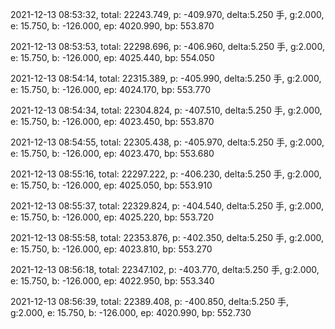 2021-12-13 08:53:32, total: 22243.749, p: -409.970, delta:5.250 手, g:2.000, e: 15.750, b: -126.000, ep: 4020.990, bp: 553.870

2021-12-13 08:53:53, total: 22298.696, p: -406.960, delta:5.250 手, g:2.000, e: 15.750, b: -126.000, ep: 4025.440, bp: 554.050

2021-12-13 08:54:14, total: 22315.389, p: -405.990, delta:5.250 手, g:2.000, e: 15.750, b: -126.000, ep: 4024.170, bp: 553.770

2021-12-13 08:54:34, total: 22304.824, p: -407.510, delta:5.250 手, g:2.000, e: 15.750, b: -126.000, ep: 4023.450, bp: 553.870

2021-12-13 08:54:55, total: 22305.438, p: -405.970, delta:5.250 手, g:2.000, e: 15.750, b: -126.000, ep: 4023.470, bp: 553.680

2021-12-13 08:55:16, total: 22297.222, p: -406.230, delta:5.250 手, g:2.000, e: 15.750, b: -126.000, ep: 4025.050, bp: 553.910

2021-12-13 08:55:37, total: 22329.824, p: -404.540, delta:5.250 手, g:2.000, e: 15.750, b: -126.000, ep: 4025.220, bp: 553.720

2021-12-13 08:55:58, total: 22353.876, p: -402.350, delta:5.250 手, g:2.000, e: 15.750, b: -126.000, ep: 4023.810, bp: 553.270

2021-12-13 08:56:18, total: 22347.102, p: -403.770, delta:5.250 手, g:2.000, e: 15.750, b: -126.000, ep: 4022.950, bp: 553.340

2021-12-13 08:56:39, total: 22389.408, p: -400.850, delta:5.250 手, g:2.000, e: 15.750, b: -126.000, ep: 4020.990, bp: 552.730